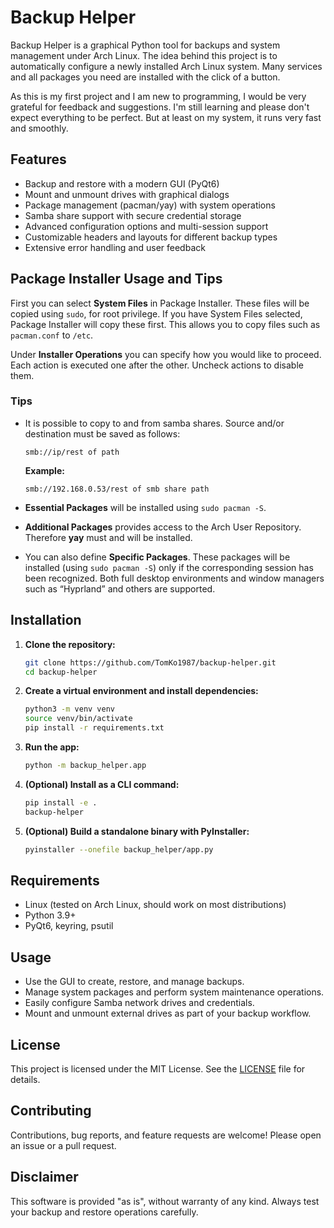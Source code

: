# Backup Helper

Backup Helper is a graphical Python tool for backups and system management under Arch Linux. The idea behind this project is to automatically configure a newly installed Arch Linux system. Many services and all packages you need are installed with the click of a button.

As this is my first project and I am new to programming, I would be very grateful for feedback and suggestions. I'm still learning and please don't expect everything to be perfect. But at least on my system, it runs very fast and smoothly.

## Features

- Backup and restore with a modern GUI (PyQt6)
- Mount and unmount drives with graphical dialogs
- Package management (pacman/yay) with system operations
- Samba share support with secure credential storage
- Advanced configuration options and multi-session support
- Customizable headers and layouts for different backup types
- Extensive error handling and user feedback

## Package Installer Usage and Tips

First you can select **System Files** in Package Installer. These files will be copied using `sudo`, for root privilege. If you have System Files selected, Package Installer will copy these first. This allows you to copy files such as `pacman.conf` to `/etc`.

Under **Installer Operations** you can specify how you would like to proceed. Each action is executed one after the other. Uncheck actions to disable them.

### Tips

- It is possible to copy to and from samba shares. Source and/or destination must be saved as follows:

    ```
    smb://ip/rest of path
    ```

    **Example:**  
    ```
    smb://192.168.0.53/rest of smb share path
    ```

- **Essential Packages** will be installed using `sudo pacman -S`.
- **Additional Packages** provides access to the Arch User Repository. Therefore **yay** must and will be installed.
- You can also define **Specific Packages**. These packages will be installed (using `sudo pacman -S`) only if the corresponding session has been recognized. Both full desktop environments and window managers such as “Hyprland” and others are supported.

## Installation

1. **Clone the repository:**
    ```sh
    git clone https://github.com/TomKo1987/backup-helper.git
    cd backup-helper
    ```

2. **Create a virtual environment and install dependencies:**
    ```sh
    python3 -m venv venv
    source venv/bin/activate
    pip install -r requirements.txt
    ```

3. **Run the app:**
    ```sh
    python -m backup_helper.app
    ```

4. **(Optional) Install as a CLI command:**
    ```sh
    pip install -e .
    backup-helper
    ```

5. **(Optional) Build a standalone binary with PyInstaller:**
    ```sh
    pyinstaller --onefile backup_helper/app.py
    ```

## Requirements

- Linux (tested on Arch Linux, should work on most distributions)
- Python 3.9+
- PyQt6, keyring, psutil

## Usage

- Use the GUI to create, restore, and manage backups.
- Manage system packages and perform system maintenance operations.
- Easily configure Samba network drives and credentials.
- Mount and unmount external drives as part of your backup workflow.

## License

This project is licensed under the MIT License. See the [LICENSE](LICENSE) file for details.

## Contributing

Contributions, bug reports, and feature requests are welcome! Please open an issue or a pull request.

## Disclaimer

This software is provided "as is", without warranty of any kind. Always test your backup and restore operations carefully.
